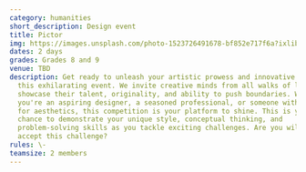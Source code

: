```yaml
---
category: humanities
short_description: Design event
title: Pictor
img: https://images.unsplash.com/photo-1523726491678-bf852e717f6a?ixlib=rb-4.0.3&ixid=M3wxMjA3fDB8MHxzZWFyY2h8Mnx8ZGVzaWdufGVufDB8fDB8fHww&auto=format&fit=crop&w=900&q=60
dates: 2 days
grades: Grades 8 and 9
venue: TBD
description: Get ready to unleash your artistic prowess and innovative spirit in
  this exhilarating event. We invite creative minds from all walks of life to
  showcase their talent, originality, and ability to push boundaries. Whether
  you're an aspiring designer, a seasoned professional, or someone with an eye
  for aesthetics, this competition is your platform to shine. This is your
  chance to demonstrate your unique style, conceptual thinking, and
  problem-solving skills as you tackle exciting challenges. Are you willing to
  accept this challenge?
rules: \-
teamsize: 2 members
---
```

